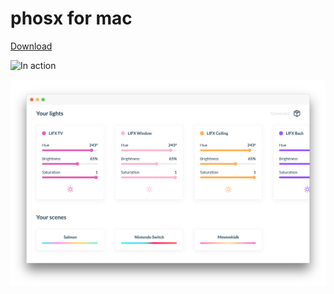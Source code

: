 # phosx for mac

[Download](https://www.dropbox.com/s/3c0xz9bk64ywsf1/phosx-0.0.0.dmg?dl=0)

![In action](https://i.giphy.com/xULW8OBSOULgKBytHy.gif)

![Preview](Preview.png)
